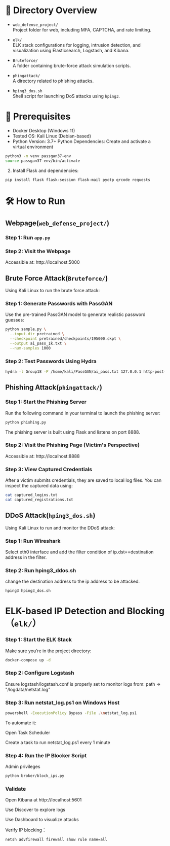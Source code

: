 # 📁 Directory Overview

- `web_defense_project/`  
  Project folder for web, including MFA, CAPTCHA, and rate limiting.
  
- `elk/`  
  ELK stack configurations for logging, intrusion detection, and visualization using Elasticsearch, Logstash, and Kibana.
  
- `Bruteforce/`  
  A folder containing brute-force attack simulation scripts.

- `phingattack/`  
  A directory related to phishing attacks.

- `hping3_dos.sh`  
  Shell script for launching DoS attacks using `hping3`.
# 🧰 Prerequisites
- Docker Desktop (Windows 11)
- Tested OS: Kali Linux (Debian-based)
- Python Version: 3.7+
 Python Dependencies:
Create and activate a virtual environment
```bash
python3 -m venv passgan37-env
source passgan37-env/bin/activate
```
2. Install Flask and dependencies:
```bash
pip install flask flask-session flask-mail pyotp qrcode requests
```
# 🛠️ How to Run

## Webpage(`web_defense_project/`)
### Step 1: Run `app.py`
### Step 2: Visit the Webpage
Accessible at: http://localhost:5000

## Brute Force Attack(`Bruteforce/`)

Using Kali Linux to run the brute force attack:

### Step 1: Generate Passwords with PassGAN

Use the pre-trained PassGAN model to generate realistic password guesses:

```bash
python sample.py \
  --input-dir pretrained \
  --checkpoint pretrained/checkpoints/195000.ckpt \
  --output ai_pass_1k.txt \
  --num-samples 1000
```

### Step 2: Test Passwords Using Hydra 
```bash
hydra -l Group18 -P /home/kali/PassGAN/ai_pass.txt 127.0.0.1 http-post-form '/login:account=^USER^&password=^PASS^:Invalid Credentials!' -s 5000 -t 4
```

## Phishing Attack(`phingattack/`)

### Step 1: Start the Phishing Server

Run the following command in your terminal to launch the phishing server:

```bash
python phishing.py
```
The phishing server is built using Flask and listens on port 8888.

### Step 2: Visit the Phishing Page (Victim's Perspective)
Accessible at: http://localhost:8888

### Step 3: View Captured Credentials
After a victim submits credentials, they are saved to local log files. You can inspect the captured data using:
```bash
cat captured_logins.txt
cat captured_registrations.txt
```
##  DDoS Attack(`hping3_dos.sh`)
Using Kali Linux to run and monitor the DDoS attack:
### Step 1: Run Wireshark
Select eth0 interface and add the filter condition of ip.dst==destination address in the filter.
### Step 2: Run hping3_ddos.sh 
change the destination address to the ip address to be attacked.
```bash
hping3 hping3_dos.sh
```

# ELK-based IP Detection and Blocking（`elk/`）
### Step 1: Start the ELK Stack
Make sure you’re in the project directory:
```bash
docker-compose up -d
```
### Step 2: Configure Logstash
Ensure logstash/logstash.conf is properly set to monitor logs from:
path => "/logdata/netstat.log"
### Step 3: Run netstat_log.ps1 on Windows Host
```bash
powershell -ExecutionPolicy Bypass -File .\netstat_log.ps1
```
To automate it:

Open Task Scheduler

Create a task to run netstat_log.ps1 every 1 minute
### Step 4: Run the IP Blocker Script
Admin privileges
```bash
python broker/block_ips.py
```
### Validate
Open Kibana at http://localhost:5601

Use Discover to explore logs

Use Dashboard to visualize attacks

Verify IP blocking：
```bash
netsh advfirewall firewall show rule name=all 
```
